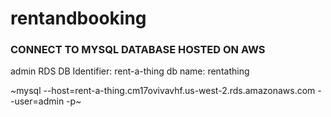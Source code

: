 # rentandbooking


### CONNECT TO MYSQL DATABASE HOSTED ON AWS

admin
<redacted>
RDS DB Identifier: rent-a-thing
db name: rentathing

~mysql --host=rent-a-thing.cm17ovivavhf.us-west-2.rds.amazonaws.com --user=admin -p~


